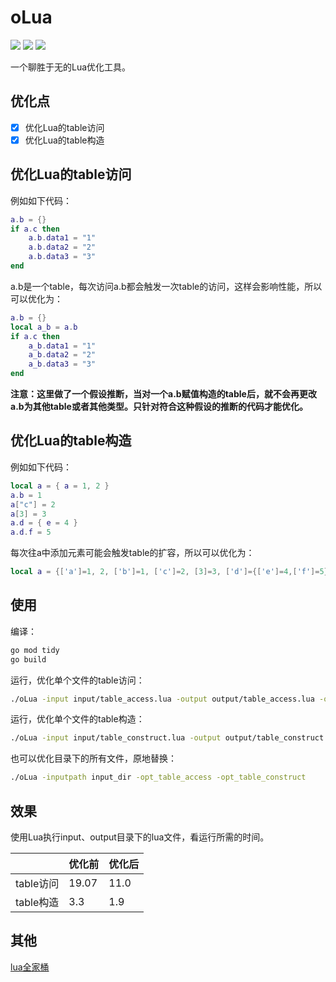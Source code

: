 # oLua
[<img src="https://img.shields.io/github/license/esrrhs/oLua">](https://github.com/esrrhs/oLua)
[<img src="https://img.shields.io/github/languages/top/esrrhs/oLua">](https://github.com/esrrhs/oLua)
[<img src="https://img.shields.io/github/actions/workflow/status/esrrhs/oLua/go.yml?branch=master">](https://github.com/esrrhs/oLua/actions)

一个聊胜于无的Lua优化工具。

## 优化点
- [x] 优化Lua的table访问
- [x] 优化Lua的table构造

## 优化Lua的table访问
例如如下代码：
```lua
a.b = {}
if a.c then
    a.b.data1 = "1"
    a.b.data2 = "2"
    a.b.data3 = "3"
end
```
a.b是一个table，每次访问a.b都会触发一次table的访问，这样会影响性能，所以可以优化为：
```lua
a.b = {}
local a_b = a.b
if a.c then
    a_b.data1 = "1"
    a_b.data2 = "2"
    a_b.data3 = "3"
end
```
**注意：这里做了一个假设推断，当对一个a.b赋值构造的table后，就不会再更改a.b为其他table或者其他类型。只针对符合这种假设的推断的代码才能优化。**

## 优化Lua的table构造
例如如下代码：
```lua
local a = { a = 1, 2 }
a.b = 1
a["c"] = 2
a[3] = 3
a.d = { e = 4 }
a.d.f = 5
```
每次往a中添加元素可能会触发table的扩容，所以可以优化为：
```lua
local a = {['a']=1, 2, ['b']=1, ['c']=2, [3]=3, ['d']={['e']=4,['f']=5}}
```

## 使用
编译：
```bash
go mod tidy
go build
```
运行，优化单个文件的table访问：
```bash
./oLua -input input/table_access.lua -output output/table_access.lua -opt_table_access
```
运行，优化单个文件的table构造：
```bash
./oLua -input input/table_construct.lua -output output/table_construct.lua -opt_table_construct
```
也可以优化目录下的所有文件，原地替换：
```bash
./oLua -inputpath input_dir -opt_table_access -opt_table_construct
```

## 效果
使用Lua执行input、output目录下的lua文件，看运行所需的时间。

|   | 优化前   | 优化后  |  
|---|-------|------|
| table访问 | 19.07 | 11.0 |  
| table构造 | 3.3   | 1.9  |  

## 其他
[lua全家桶](https://github.com/esrrhs/lua-family-bucket)
